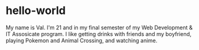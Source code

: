 # hello-world
My name is Val. I'm 21 and in my final semester of my Web Development & IT Assosicate program. I like getting drinks with friends and my boyfriend, playing Pokemon and Animal Crossing, and watching anime.
